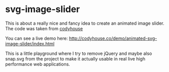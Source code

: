 # svg-image-slider

This is about a really nice and fancy idea to create an animated image slider.
The code was taken from [codyhouse](http://codyhouse.co/gem/animated-svg-image-slider/)

You can see a live demo here: http://codyhouse.co/demo/animated-svg-image-slider/index.html

This is a little playground where I try to remove jQuery and maybe also snap.svg from the project to make it actually
usable in real live high performance web applications.
